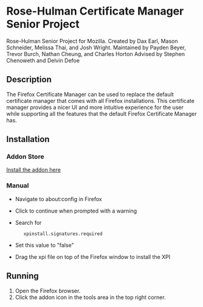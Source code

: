 # Rose-Hulman Certificate Manager Senior Project

Rose-Hulman Senior Project for Mozilla. 
Created by Dax Earl, Mason Schneider, Melissa Thai, and Josh Wright.
Maintained by Payden Beyer, Trevor Burch, Nathan Cheung, and Charles Horton
Advised by Stephen Chenoweth and Delvin Defoe

## Description

The Firefox Certificate Manager can be used to replace the default certificate manager that comes with all Firefox installations.
This certificate manager provides a nicer UI and more intuitive experience for the user while supporting all the features that the default Firefox Certificate Manager has.

## Installation

### Addon Store

[Install the addon here](https://addons.mozilla.org/en-US/firefox/addon/certificate-manager/)

### Manual

* Navigate to about:config in Firefox
* Click to continue when prompted with a warning
* Search for

         xpinstall.signatures.required
* Set this value to "false"
* Drag the xpi file on top of the Firefox window to install the XPI

## Running

1. Open the Firefox browser.
2. Click the addon icon in the tools area in the top right corner.
